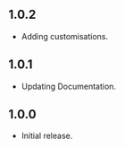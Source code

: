 ## 1.0.2

* Adding customisations.

## 1.0.1

* Updating Documentation.

## 1.0.0

* Initial release.
